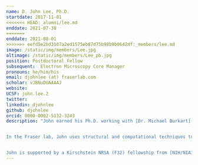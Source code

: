 ```yaml
---
name: D. John Lee, Ph.D.
startdate: 2017-11-01
<<<<<<< HEAD:_alumni/lee.md
enddate: 2021-07-30
=======
enddate: 2021-08-01
>>>>>>> eefd5e2bd3107a2ed1575eb87d75b98b9b0642df:_members/lee.md
image: /static/img/members/Lee.jpg
altimage: /static/img/members/Lee_pb.jpg
position: Postdoctoral Fellow
subsequent:  Electron Microscopy Core Manager
pronouns: he/him/his
email: djohnlee (at) fraserlab.com
scholar: vJBNuDUAAAAJ
website:
UCSF: john.lee.2
twitter:
linkedin: djohnlee
github: djohnlee
orcid: 0000-0002-5132-3243
description: "John earned his Ph.D. working with [Dr. Michael Burkart](http://burkartlab.ucsd.edu) at UC San Diego. His primary focus was the application of protein NMR to the carrier proteins central to fatty acid, polyketide, and non-ribosomal peptide synthetic pathways.


In the Fraser lab, John uses structural and computational techniques to explore structural biology and study minor conformational states.


John is supported by a Kirschstein NRSA (F32) fellowship from [NIH/NIAID](https://www.niaid.nih.gov/)."
---
```

